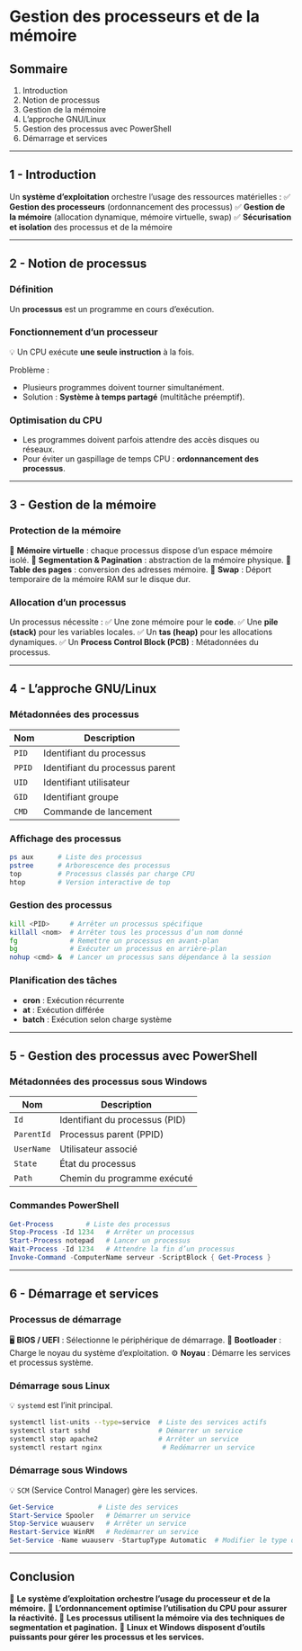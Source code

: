 # Gestion des processeurs et de la mémoire

## **Sommaire**

1. Introduction
2. Notion de processus
3. Gestion de la mémoire
4. L’approche GNU/Linux
5. Gestion des processus avec PowerShell
6. Démarrage et services

---

## **1 - Introduction**

Un **système d’exploitation** orchestre l’usage des ressources matérielles :
✅ **Gestion des processeurs** (ordonnancement des processus)
✅ **Gestion de la mémoire** (allocation dynamique, mémoire virtuelle, swap)
✅ **Sécurisation et isolation** des processus et de la mémoire

---

## **2 - Notion de processus**

### **Définition**

Un **processus** est un programme en cours d’exécution.

### **Fonctionnement d’un processeur**

💡 Un CPU exécute **une seule instruction** à la fois.

Problème :

- Plusieurs programmes doivent tourner simultanément.
- Solution : **Système à temps partagé** (multitâche préemptif).

### **Optimisation du CPU**

- Les programmes doivent parfois attendre des accès disques ou réseaux.
- Pour éviter un gaspillage de temps CPU : **ordonnancement des processus**.

---

## **3 - Gestion de la mémoire**

### **Protection de la mémoire**

📌 **Mémoire virtuelle** : chaque processus dispose d’un espace mémoire isolé.
📌 **Segmentation & Pagination** : abstraction de la mémoire physique.
📌 **Table des pages** : conversion des adresses mémoire.
📌 **Swap** : Déport temporaire de la mémoire RAM sur le disque dur.

### **Allocation d’un processus**

Un processus nécessite :
✅ Une zone mémoire pour le **code**.
✅ Une **pile (stack)** pour les variables locales.
✅ Un **tas (heap)** pour les allocations dynamiques.
✅ Un **Process Control Block (PCB)** : Métadonnées du processus.

---

## **4 - L’approche GNU/Linux**

### **Métadonnées des processus**

| Nom    | Description                     |
| ------ | ------------------------------- |
| `PID`  | Identifiant du processus        |
| `PPID` | Identifiant du processus parent |
| `UID`  | Identifiant utilisateur         |
| `GID`  | Identifiant groupe              |
| `CMD`  | Commande de lancement           |

### **Affichage des processus**

```bash
ps aux      # Liste des processus
pstree      # Arborescence des processus
top         # Processus classés par charge CPU
htop        # Version interactive de top
```

### **Gestion des processus**

```bash
kill <PID>     # Arrêter un processus spécifique
killall <nom>  # Arrêter tous les processus d’un nom donné
fg             # Remettre un processus en avant-plan
bg             # Exécuter un processus en arrière-plan
nohup <cmd> &  # Lancer un processus sans dépendance à la session
```

### **Planification des tâches**

- **cron** : Exécution récurrente
- **at** : Exécution différée
- **batch** : Exécution selon charge système

---

## **5 - Gestion des processus avec PowerShell**

### **Métadonnées des processus sous Windows**

| Nom        | Description                    |
| ---------- | ------------------------------ |
| `Id`       | Identifiant du processus (PID) |
| `ParentId` | Processus parent (PPID)        |
| `UserName` | Utilisateur associé            |
| `State`    | État du processus              |
| `Path`     | Chemin du programme exécuté    |

### **Commandes PowerShell**

```powershell
Get-Process        # Liste des processus
Stop-Process -Id 1234   # Arrêter un processus
Start-Process notepad   # Lancer un processus
Wait-Process -Id 1234   # Attendre la fin d’un processus
Invoke-Command -ComputerName serveur -ScriptBlock { Get-Process }
```

---

## **6 - Démarrage et services**

### **Processus de démarrage**

🖥 **BIOS / UEFI** : Sélectionne le périphérique de démarrage.
📂 **Bootloader** : Charge le noyau du système d’exploitation.
⚙ **Noyau** : Démarre les services et processus système.

### **Démarrage sous Linux**

💡 `systemd` est l’init principal.

```bash
systemctl list-units --type=service  # Liste des services actifs
systemctl start sshd                 # Démarrer un service
systemctl stop apache2               # Arrêter un service
systemctl restart nginx               # Redémarrer un service
```

### **Démarrage sous Windows**

💡 `SCM` (Service Control Manager) gère les services.

```powershell
Get-Service           # Liste des services
Start-Service Spooler   # Démarrer un service
Stop-Service wuauserv   # Arrêter un service
Restart-Service WinRM   # Redémarrer un service
Set-Service -Name wuauserv -StartupType Automatic  # Modifier le type de démarrage
```

---

## **Conclusion**

📌 **Le système d’exploitation orchestre l’usage du processeur et de la mémoire.**
📌 **L’ordonnancement optimise l’utilisation du CPU pour assurer la réactivité.**
📌 **Les processus utilisent la mémoire via des techniques de segmentation et pagination.**
📌 **Linux et Windows disposent d’outils puissants pour gérer les processus et les services.**

